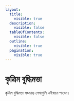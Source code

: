 ```yaml
---
layout:
  title:
    visible: true
  description:
    visible: false
  tableOfContents:
    visible: false
  outline:
    visible: true
  pagination:
    visible: true
---
```


# কৃত্রিম বুদ্ধিমত্তা

কৃত্রিম বুদ্ধিমত্তা সংক্রান্ত লেখাগুলি এইখানে পাবেন।


